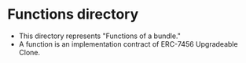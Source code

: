 # Functions directory
- This directory represents "Functions of a bundle."
- A function is an implementation contract of ERC-7456 Upgradeable Clone.
